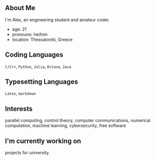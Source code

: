 About Me
----------------------------------
I'm Alex, an engineering student and amateur coder.

* age: 21
* pronouns: he/him
* location: Thessaloniki, Greece

Coding Languages
-----------------------------------
`C/C++`, `Python`, `Julia`, `Octave`, `Java`

Typesetting Languages
-----------------------------------
`Latex`, `markdown`

Interests
-----------------------------------
parallel computing, control theory, computer communications, 
numerical computation, machine learning, cybersecurity, free software

I'm currently working on
-----------------------------------
projects for university.
